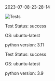 2023-07-08-23-28-14 

![Tests](https://github.com/xRevx/UnitTestingExercise/actions/workflows/main.yml/badge.svg) 

Test Status: success


OS: ubuntu-latest


python version: 3.11


Test Status: success


OS: ubuntu-latest


python version: 3.9


